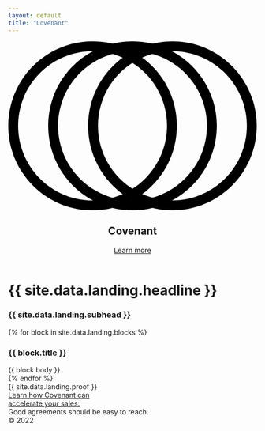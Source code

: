 ```yaml
---
layout: default
title: "Covenant"
---
```


<div class="max-w-3xl mx-auto">
  <header class="flex items-center pb-4 sm:pb-8 border-solid border-b border-blue-400">
    <svg class="w-8 sm:w-12 fill-white" version="1.1" xmlns="http://www.w3.org/2000/svg" xmlns:xlink="http://www.w3.org/1999/xlink" viewBox="0 0 252 171.1" xml:space="preserve">
      <path d="M85.5,10c41.7,0,75.5,33.9,75.5,75.5s-33.9,75.5-75.5,75.5S10,127.2,10,85.5S43.9,10,85.5,10 M85.5,0
               C38.3,0,0,38.3,0,85.5s38.3,85.5,85.5,85.5s85.5-38.3,85.5-85.5S132.8,0,85.5,0L85.5,0z"/>
      <path d="M166.5,10c41.7,0,75.5,33.9,75.5,75.5s-33.9,75.5-75.5,75.5s-75.5-33.9-75.5-75.5S124.8,10,166.5,10 M166.5,0
               c-47.2,0-85.5,38.3-85.5,85.5s38.3,85.5,85.5,85.5S252,132.8,252,85.5S213.7,0,166.5,0L166.5,0z"/>
      <path d="M126,10c41.7,0,75.5,33.9,75.5,75.5s-33.9,75.5-75.5,75.5s-75.5-33.9-75.5-75.5S84.4,10,126,10 M126,0
               C78.8,0,40.5,38.3,40.5,85.5s38.3,85.5,85.5,85.5s85.5-38.3,85.5-85.5S173.2,0,126,0L126,0z"/>
    </svg>
    <h2 class="font-dm-serif text-3xl sm:text-4xl ml-3">
      Covenant
    </h2>
    <a class="bg-blue-800 p-2 text-sm sm:text-base ml-auto hover:bg-blue-900 hidden sm:inline" href="mailto:contact@covenant.co">
      Learn more
    </a>
  </header>
  <h1 class="pt-8 sm:pt-16 font-oswald text-5xl sm:text-8xl lg:text-9xl tracking-tight text-green-200 uppercase relative">
    {{  site.data.landing.headline }}
  </h1>
  <h3 class="text-xl leading-tight sm:text-2xl mt-4 sm:mt-8">
    {{ site.data.landing.subhead  }}
  </h3>
  <div class="sm:grid grid-cols-{{ site.data.landing.blocks.size | modulo: 3 | replace: '0', '3' | replace: '2', '3' | replace: '1', '2' }} gap-4 mt-6">
    {% for block in site.data.landing.blocks %}
      <div>
        <h3 class="font-semibold text-xl">{{ block.title }}</h3>
        <div class="text-blue-200 leading-tight sm:mt-1">{{ block.body }}</div>
      </div>
    {% endfor %}
  </div>
  <div class="font-oswald text-3xl sm:text-5xl text-blue-100 pt-8 sm:pt-16 mt-8 sm:mt-16 border-solid border-t border-blue-400">
    {{ site.data.landing.proof  }}
  </div>
  <a class="block text-1xl sm:text-2xl mt-8 sm:mt-16 bg-blue-800 py-8 sm:py-16 text-center hover:bg-blue-900 leading-tight" href="mailto:contact@covenant.co">
    Learn how Covenant can<br class="sm:hidden"> accelerate your sales.
  </a>
  <footer class="text-blue-400 text-sm mt-16">
    Good agreements should be easy to reach. <div class="inline-block">© 2022</div>
  </footer>
</div>
